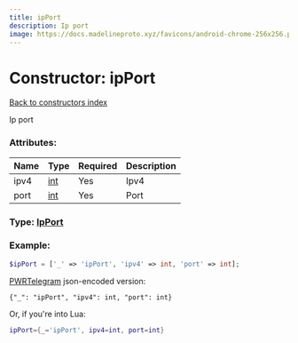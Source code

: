 ```yaml
---
title: ipPort
description: Ip port
image: https://docs.madelineproto.xyz/favicons/android-chrome-256x256.png
---
```

# Constructor: ipPort  
[Back to constructors index](index.md)



Ip port

### Attributes:

| Name     |    Type       | Required | Description |
|----------|---------------|----------|-------------|
|ipv4|[int](../types/int.md) | Yes|Ipv4|
|port|[int](../types/int.md) | Yes|Port|



### Type: [IpPort](../types/IpPort.md)


### Example:

```php
$ipPort = ['_' => 'ipPort', 'ipv4' => int, 'port' => int];
```  

[PWRTelegram](https://pwrtelegram.xyz) json-encoded version:

```
{"_": "ipPort", "ipv4": int, "port": int}
```


Or, if you're into Lua:

```lua
ipPort={_='ipPort', ipv4=int, port=int}

```


